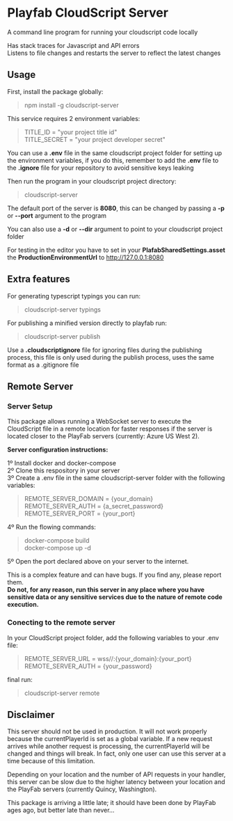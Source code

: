 # Playfab CloudScript Server
A command line program for running your cloudscript code locally  

Has stack traces for Javascript and API errors  
Listens to file changes and restarts the server to reflect the latest changes
## Usage

First, install the package globally:  
>npm install -g cloudscript-server

This service requires 2 environment variables:  
>TITLE_ID = "your project title id"  
>TITLE_SECRET = "your project developer secret"  

You can use a **.env** file in the same cloudscript project folder for setting up the environment variables, if you do this, remember to add the **.env** file to the **.ignore** file for your repository to avoid sensitive keys leaking 

Then run the program in your cloudscript project directory: 
>cloudscript-server  

The default port of the server is **8080**, this can be changed by passing a **-p** or **--port** argument to the program 

You can also use a **-d** or **--dir** argument to point to your cloudscript project folder 

For testing in the editor you have to set in your **PlafabSharedSettings.asset** the **ProductionEnvironmentUrl** to http://127.0.0.1:8080  

## Extra features  
For generating typescript typings you can run:
>cloudscript-server typings  

For publishing a minified version directly to playfab run:
>cloudscript-server publish  

Use a **.cloudscriptignore** file for ignoring files during the publishing process, this file is only used during the publish process, uses the same format as a .gitignore file

## Remote Server

### Server Setup
This package allows running a WebSocket server to execute the CloudScript file in a remote location for faster responses if the server is located closer to the PlayFab servers (currently: Azure US West 2).

**Server configuration instructions:**  

1º Install docker and docker-compose  
2º Clone this respository in your server  
3º Create a .env file in the same cloudscript-server folder with the following variables:
>REMOTE_SERVER_DOMAIN = {your_domain}  
>REMOTE_SERVER_AUTH = {a_secret_password}  
>REMOTE_SERVER_PORT = {your_port}  

4º Run the flowing commands:

>docker-compose build  
>docker-compose up -d  

5º Open the port declared above on your server to the internet.

This is a complex feature and can have bugs. If you find any, please report them.  
**Do not, for any reason, run this server in any place where you have sensitive data or any sensitive services due to the nature of remote code execution.**

### Conecting to the remote server
In your CloudScript project folder, add the following variables to your .env file:  
>REMOTE_SERVER_URL = wss//:{your_domain}:{your_port}  
>REMOTE_SERVER_AUTH = {your_password}  

final run:
>cloudscript-server remote



## Disclaimer
This server should not be used in production. It will not work properly because the currentPlayerId is set as a global variable. If a new request arrives while another request is processing, the currentPlayerId will be changed and things will break. In fact, only one user can use this server at a time because of this limitation.

Depending on your location and the number of API requests in your handler, this server can be slow due to the higher latency between your location and the PlayFab servers (currently Quincy, Washington).

This package is arriving a little late; it should have been done by PlayFab ages ago, but better late than never...
